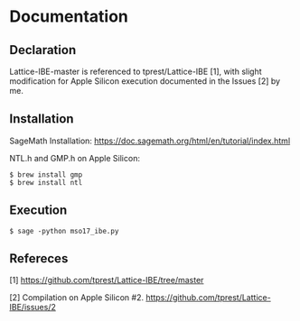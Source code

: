 # Documentation

## Declaration
Lattice-IBE-master is referenced to tprest/Lattice-IBE [1], with slight modification for Apple Silicon execution documented in the Issues [2] by me.

## Installation

SageMath Installation: https://doc.sagemath.org/html/en/tutorial/index.html

NTL.h and GMP.h on Apple Silicon:

```
$ brew install gmp
$ brew install ntl
```
## Execution

```$ sage -python mso17_ibe.py```


## Refereces

[1] https://github.com/tprest/Lattice-IBE/tree/master

[2] Compilation on Apple Silicon #2. https://github.com/tprest/Lattice-IBE/issues/2
